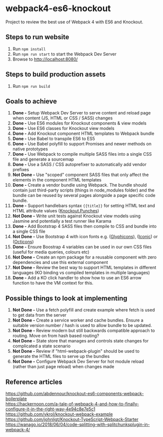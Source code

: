 # webpack4-es6-knockout
Project to review the best use of Webpack 4 with ES6 and Knockout.

## Steps to run website
1. Run `npm install`
2. Run `npm run start` to start the Webpack Dev Server
3. Browse to [http://localhost:8080/](http://localhost:8080/)


## Steps to build production assets
1. Run `npm run build`

## Goals to achieve
1. **Done -** Setup Webpack Dev Server to serve content and reload page when content (JS, HTML or CSS / SASS) changes
2. **Done -** Use ES6 modules for Knockout components & view models
3. **Done -** Use ES6 classes for Knockout view models
4. **Done -** Add Knockout component HTML templates to Webpack bundle
5. **Done -** Use Babel to transpile ES6 to ES5
6. **Done -** Use Babel polyfill to support Promises and newer methods on native prototypes
7. **Done -** Use Webpack to compile multiple SASS files into a single CSS file and generate a sourcemap
8. **Done -** Use a SASS / CSS autoprefixer to automatically add vendor prefixes
9. **Not Done -** Use "scoped" component SASS files that only affect the elements in the component HTML templates
10. **Done -** Create a vendor bundle using Webpack. The bundle should contain just third-party scripts (things in node_modules folder) and the bundle can be reused by several pages alongside a page specific code bundle.
11. **Done -** Support handlebars syntax `{{title}}` for setting HTML text and HTML attribute values ([Knockout.Punches](http://mbest.github.io/knockout.punches/))
12. **Not Done -** Write unit tests against Knockout view models using Jasmine and potentially a test runner like Karama
13. **Done -** Add Bootstrap 4 SASS files then compile to CSS and bundle into a single CSS file
13. **Not Done -** Use Bootstrap 4 with icon fonts e.g. ([Glyphicons](http://glyphicons.com/)), ([Iconic](https://useiconic.com/open/)) or ([Octicons](https://octicons.github.com/))
14. **Done -** Ensure Boostrap 4 variables can be used in our own CSS files (useful for media queries, colours etc)
15. **Not Done -** Create an npm package for a reusable component with zero dependencies and use this external component
16. **Not Done -** Review the best way to support HTML templates in different languages (KO binding vs compiled templates in multiple languages)
17. **Done -** Add a KO click handler to show how to use an ES6 arrow function to have the VM context for this.



## Possible things to look at implementing
1. **Not Done -** Use a fetch polyfill and create example where fetch is used to get data from the server
2. **Not Done -** Create a service worker and cache bundles. Ensure a suitable version number / hash is used to allow bundle to be updated.
3. **Not Done -** Review modern but still backwards compatible approach to routing. Move on from hash based routing?
4. **Not Done -** State store that manages and controls state changes for complicated a state scenario
5. **Not Done -** Review if "html-webpack-plugin" should be used to generate the HTML files to serve up the bundles
6. **Not Done -** Configure Webpack Dev Server for hot module reload (rather than just page reload) when changes made


## Reference articles
https://github.com/abdennour/knockout-es6-components-webpack-boilerplate
<br />
https://hackernoon.com/a-tale-of-webpack-4-and-how-to-finally-configure-it-in-the-right-way-4e94c8e7e5c1
<br />
https://github.com/vkrol/knockout-webpack-example
<br />
https://github.com/johnligt/Knockout-TypeScript-Webpack-Starter
<br />
https://wanago.io/2018/06/04/code-splitting-with-splitchunksplugin-in-webpack-4/
